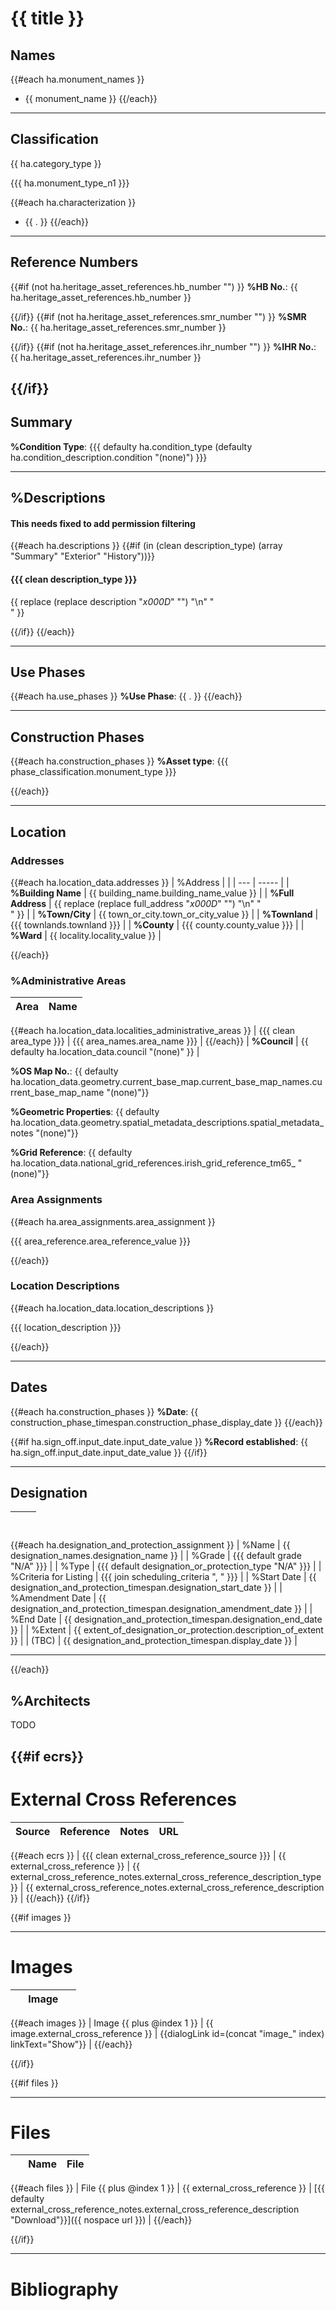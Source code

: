 # {{ title }}

## Names

{{#each ha.monument_names }}
- {{ monument_name }}
{{/each}}

---

## Classification

{{ ha.category_type }}

{{{ ha.monument_type_n1 }}}

{{#each ha.characterization }}
- {{ . }}
{{/each}}

---

## Reference Numbers

{{#if (not ha.heritage_asset_references.hb_number "") }}
**%HB No.**: {{ ha.heritage_asset_references.hb_number }}

{{/if}}
{{#if (not ha.heritage_asset_references.smr_number "") }}
**%SMR No.**: {{ ha.heritage_asset_references.smr_number }}

{{/if}}
{{#if (not ha.heritage_asset_references.ihr_number "") }}
**%IHR No.**: {{ ha.heritage_asset_references.ihr_number }}

{{/if}}
---

## Summary

**%Condition Type**: {{{ defaulty ha.condition_type (defaulty ha.condition_description.condition "(none)") }}}

---

## %Descriptions

#### This needs fixed to add permission filtering

{{#each ha.descriptions }}
{{#if (in (clean description_type) (array "Summary" "Exterior" "History"))}}
#### {{{ clean description_type }}}

{{ replace (replace description "_x000D_" "") "\n" "<br/>" }}

{{/if}}
{{/each}}

---

## Use Phases

{{#each ha.use_phases }}
**%Use Phase**: {{ . }}
{{/each}}

---

## Construction Phases

{{#each ha.construction_phases }}
**%Asset type**: {{{ phase_classification.monument_type }}}


{{/each}}

---

## Location

### Addresses

{{#each ha.location_data.addresses }}
| %Address |       |
| --- | ----- |
| **%Building Name** | {{ building_name.building_name_value }} |
| **%Full Address** | {{ replace (replace full_address "_x000D_" "") "\n" "<br/>" }} |
| **%Town/City** | {{ town_or_city.town_or_city_value }} |
| **%Townland** | {{{ townlands.townland }}} |
| **%County** | {{{ county.county_value }}} |
| **%Ward** | {{ locality.locality_value }} |

{{/each}}

### %Administrative Areas

| Area | Name |
| ---- | ---- |
{{#each ha.location_data.localities_administrative_areas }}
| {{{ clean area_type }}} | {{{ area_names.area_name }}} |
{{/each}}
| **%Council** | {{ defaulty ha.location_data.council "(none)" }} |

**%OS Map No.**: {{ defaulty ha.location_data.geometry.current_base_map.current_base_map_names.current_base_map_name "(none)"}}

**%Geometric Properties**: {{ defaulty ha.location_data.geometry.spatial_metadata_descriptions.spatial_metadata_notes "(none)"}}

**%Grid Reference**: {{ defaulty ha.location_data.national_grid_references.irish_grid_reference_tm65_ "(none)"}}

### Area Assignments

{{#each ha.area_assignments.area_assignment }}

{{{ area_reference.area_reference_value }}}

{{/each}}

### Location Descriptions

{{#each ha.location_data.location_descriptions }}

{{{ location_description }}}

{{/each}}

---

## Dates

{{#each ha.construction_phases }}
**%Date**: {{ construction_phase_timespan.construction_phase_display_date }}
{{/each}}

{{#if ha.sign_off.input_date.input_date_value }}
**%Record established**: {{ ha.sign_off.input_date.input_date_value }}
{{/if}}


---

## Designation

| &nbsp; | &nbsp; |
| ------ | ------ |
{{#each ha.designation_and_protection_assignment }}
| %Name | {{ designation_names.designation_name }} |
| %Grade | {{{ default grade "N/A" }}} |
| %Type | {{{ default designation_or_protection_type "N/A" }}} |
| %Criteria for Listing | {{{ join scheduling_criteria ", " }}} |
| %Start Date | {{ designation_and_protection_timespan.designation_start_date }} |
| %Amendment Date | {{ designation_and_protection_timespan.designation_amendment_date }} |
| %End Date | {{ designation_and_protection_timespan.designation_end_date }} |
| %Extent | {{ extent_of_designation_or_protection.description_of_extent }} |
| (TBC) | {{ designation_and_protection_timespan.display_date }} |

---
{{/each}}

## %Architects

TODO

{{#if ecrs}}
---

# External Cross References

| Source | Reference | Notes | URL |
| ------ | --------- | ----- | --- |
{{#each ecrs }}
| {{{ clean external_cross_reference_source }}} | {{ external_cross_reference }} | {{ external_cross_reference_notes.external_cross_reference_description_type }} | {{ external_cross_reference_notes.external_cross_reference_description }} |
{{/each}}
{{/if}}

{{#if images }}

---

# Images

| &nbsp; | Image | &nbsp; |
| - | ----- | - |
{{#each images }}
| Image {{ plus @index 1 }} | {{ image.external_cross_reference }} | {{dialogLink id=(concat "image_" index) linkText="Show"}} |
{{/each}}

{{/if}}

{{#if files }}

---

# Files

| &nbsp; | Name | File
| ----- | - | - |
{{#each files }}
| File {{ plus @index 1 }} | {{ external_cross_reference }} | [{{ defaulty external_cross_reference_notes.external_cross_reference_description "Download"}}]({{ nospace url }}) |
{{/each}}

{{/if}}

---

# Bibliography

